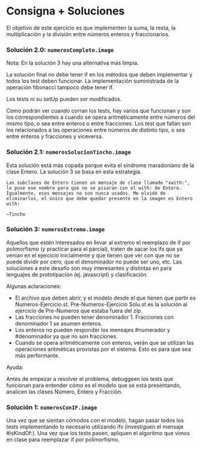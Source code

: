 # Consigna + Soluciones

El objetivo de este ejercicio es que implementen la suma, la resta, la multiplicación y la división entre números enteros y fraccionarios.

### Solución 2.0: ```numerosCompleto.image```
Nota: En la solución 3 hay una alternativa más limpia.

La solución final no debe tener if en los métodos que deben implementar y todos los test deben funcionar. La implementación suministrada de la operación fibonacci tampoco debe tener if. 

Los tests ni su setUp pueden ser modificados.

Como podrán ver cuando corran los tests, hay varios que funcionan y son los correspondientes a cuando se opera aritméticamente entre números del mismo tipo, o sea entre enteros o entre fracciones. Los test que fallan son los relacionados a las operaciones entre números de distinto tipo, o sea entre enteros y fracciones y viceversa.

### Solución 2.1: ```numerosSolucionTincho.image```
Esta solución está más copada porque evita el síndrome maradoniano de la clase Entero. La solución 3 se basa en esta estrategia.

```
Las subclases de Entero tienen un mensaje de clase llamado "xwith:", le puse ese nombre para que no se pisaran con el with: de Entero. Igualmente, esos mensajes no son nunca usados. Me olvidé de eliminarlos, el único que debe quedar presente en la imagen es Entero with:

~Tincho
```

### Solución 3: ```numerosExtremo.image```

Aquellos que estén interesados en llevar al extremo el reemplazo de if por polimorfismo (y practicar para el parcial), traten de sacar los ifs que ya venían en el ejercicio inicialmente y que tienen que ver con que no se puede dividir por cero, que el denominador no puede ser uno, etc. Las soluciones a este desafío son muy interesantes y distintas en para lenguajes de prototipación (ej. javascript) y clasificación.

Algunas aclaraciones:

- El archivo que deben abrir, y el modelo desde el que tienen que partir es Numeros-Ejercicio.st. Pre-Numeros-Ejercicio Solu.st es la solución al ejercicio de Pre-Numeros que estaba fuera del zip.
- Las fracciones no pueden tener denominador 1. Fracciones con denominador 1 se asumen enteros.
- Los enteros no pueden responder los mensajes #numerador y #denominador ya que no son fracciones.
- Cuando se opera aritméticamente con enteros, verán que se utilizan las operaciones aritméticas provistas por el sistema. Esto es para que sea más performante.

Ayuda:

Antes de empezar a resolver el problema, debuggeen los tests que funcionan para entender cómo es el modelo que se está presentando, analicen las clases Número, Entero y Fracción.

### Solución 1: ```numerosConIF.image```

Una vez que se sientan cómodos con el modelo, hagan pasar todos los tests implementando lo necesario utilizando ifs (investiguen el mensaje #isKindOf:). Una vez que los tests pasen, apliquen el algoritmo que vimos en clase para reemplazar if por polimorfismo. 

